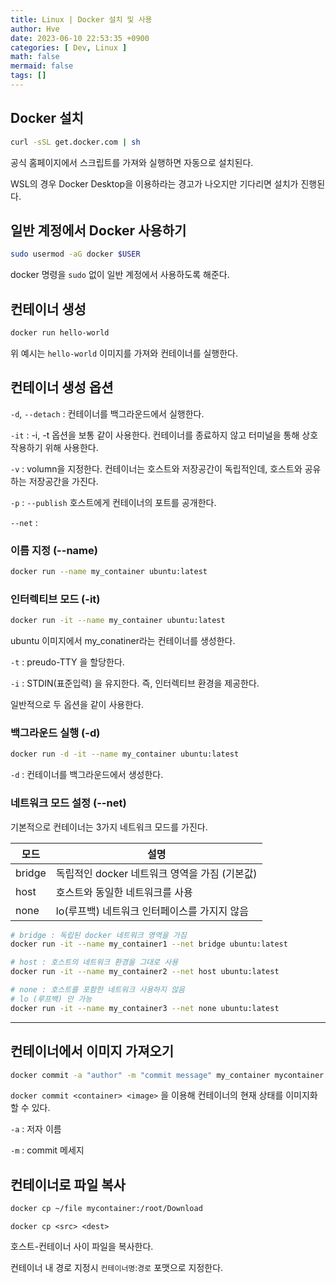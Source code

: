 ```yaml
---
title: Linux | Docker 설치 및 사용
author: Hve
date: 2023-06-10 22:53:35 +0900
categories: [ Dev, Linux ]
math: false
mermaid: false
tags: []
---
```


## Docker 설치

```bash
curl -sSL get.docker.com | sh
```

공식 홈페이지에서 스크립트를 가져와 실행하면 자동으로 설치된다.

WSL의 경우 Docker Desktop을 이용하라는 경고가 나오지만 기다리면 설치가 진행된다.

## 일반 계정에서 Docker 사용하기

```bash
sudo usermod -aG docker $USER
```

docker 명령을 `sudo` 없이 일반 계정에서 사용하도록 해준다.

## 컨테이너 생성

```bash
docker run hello-world
```

위 예시는 `hello-world` 이미지를 가져와 컨테이너를 실행한다.

## 컨테이너 생성 옵션

`-d`, `--detach` : 컨테이너를 백그라운드에서 실행한다.

`-it` : -i, -t 옵션을 보통 같이 사용한다. 컨테이너를 종료하지 않고 터미널을 통해 상호작용하기 위해 사용한다.

`-v` : volumn을 지정한다. 컨테이너는 호스트와 저장공간이 독립적인데, 호스트와 공유하는 저장공간을 가진다.

`-p` : `--publish` 호스트에게 컨테이너의 포트를 공개한다.

`--net` : 

### 이름 지정 (\-\-name)

```bash
docker run --name my_container ubuntu:latest
```

### 인터렉티브 모드 (-it)

```bash
docker run -it --name my_container ubuntu:latest
```

ubuntu 이미지에서 my_conatiner라는 컨테이너를 생성한다.

`-t` : preudo-TTY 을 할당한다.

`-i` : STDIN(표준입력) 을 유지한다. 즉, 인터렉티브 환경을 제공한다.

일반적으로 두 옵션을 같이 사용한다.

### 백그라운드 실행 (-d)

```bash
docker run -d -it --name my_container ubuntu:latest
```

`-d` : 컨테이너를 백그라운드에서 생성한다.


### 네트워크 모드 설정 (\-\-net)

기본적으로 컨테이너는 3가지 네트워크 모드를 가진다.


|  모드  | 설명 |
|--------|----------|
| bridge | 독립적인 docker 네트워크 영역을 가짐 (기본값) | 
| host   | 호스트와 동일한 네트워크를 사용 |
| none   | lo(루프백) 네트워크 인터페이스를 가지지 않음 |

```bash
# bridge : 독립된 docker 네트워크 영역을 가짐
docker run -it --name my_container1 --net bridge ubuntu:latest

# host : 호스트의 네트워크 환경을 그대로 사용
docker run -it --name my_container2 --net host ubuntu:latest

# none : 호스트를 포함한 네트워크 사용하지 않음
# lo (루프백) 만 가능
docker run -it --name my_container3 --net none ubuntu:latest
```

---

## 컨테이너에서 이미지 가져오기

```bash
docker commit -a "author" -m "commit message" my_container mycontainer:latest
```

`docker commit <container> <image>` 을 이용해 컨테이너의 현재 상태를 이미지화 할 수 있다.

`-a` : 저자 이름

`-m` : commit 메세지

## 컨테이너로 파일 복사

```bash 
docker cp ~/file mycontainer:/root/Download
```

`docker cp <src> <dest>`

호스트-컨테이너 사이 파일을 복사한다.

컨테이너 내 경로 지정시 `컨테이너명`:`경로` 포맷으로 지정한다.